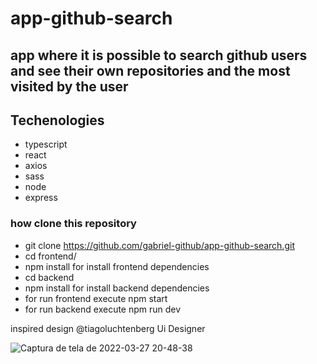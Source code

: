 # app-github-search

## app where it is possible to search github users and see their own repositories and the most visited by the user

## Techenologies
  - typescript
  - react
  - axios
  - sass
  - node
  - express

### how clone this repository
  - git clone https://github.com/gabriel-github/app-github-search.git
  - cd frontend/
  - npm install for install frontend dependencies
  - cd backend
  - npm install for install backend dependencies
  - for run frontend execute npm start
  - for run backend execute npm run dev

inspired design @tiagoluchtenberg Ui Designer

![Captura de tela de 2022-03-27 20-48-38](https://user-images.githubusercontent.com/51973430/160306673-a204163f-d6f8-46b2-a2f9-2b954e839855.png)

